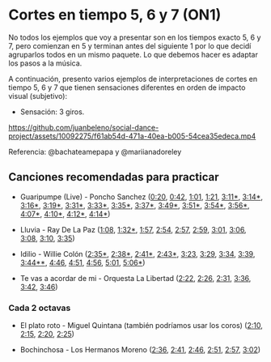 # Cortes en tiempo 5, 6 y 7 (ON1)

No todos los ejemplos que voy a presentar son en los tiempos exacto 5, 6 y 7, pero comienzan en 5 y terminan antes del siguiente 1 por lo que decidí agruparlos todos en un mismo paquete. Lo que debemos hacer es adaptar los pasos a la música.

A continuación, presento varios ejemplos de interpretaciones de cortes en tiempo 5, 6 y 7 que tienen sensaciones diferentes en orden de impacto visual (subjetivo):

- Sensación: 3 giros.

https://github.com/juanbeleno/social-dance-project/assets/10092275/f61ab54d-471a-40ea-b005-54cea35edeca.mp4

Referencia: @bachateamepapa y @mariianadoreley

## Canciones recomendadas para practicar

- Guaripumpe (Live) - Poncho Sanchez ([0:20](https://youtu.be/bcWoBb82P-I?t=20), [0:42](https://youtu.be/bcWoBb82P-I?t=42), [1:01](https://youtu.be/bcWoBb82P-I?t=61), [1:21](https://youtu.be/bcWoBb82P-I?t=81), [3:11*](https://youtu.be/bcWoBb82P-I?t=191), [3:14*](https://youtu.be/bcWoBb82P-I?t=194), [3:16*](https://youtu.be/bcWoBb82P-I?t=196), [3:19*](https://youtu.be/bcWoBb82P-I?t=199), [3:31*](https://youtu.be/bcWoBb82P-I?t=211), [3:33*](https://youtu.be/bcWoBb82P-I?t=213), [3:35*](https://youtu.be/bcWoBb82P-I?t=215), [3:37*](https://youtu.be/bcWoBb82P-I?t=217), [3:49*](https://youtu.be/bcWoBb82P-I?t=229), [3:51*](https://youtu.be/bcWoBb82P-I?t=231), [3:54*](https://youtu.be/bcWoBb82P-I?t=234), [3:56*](https://youtu.be/bcWoBb82P-I?t=236), [4:07*](https://youtu.be/bcWoBb82P-I?t=247), [4:10*](https://youtu.be/bcWoBb82P-I?t=250), [4:12*](https://youtu.be/bcWoBb82P-I?t=252), [4:14*](https://youtu.be/bcWoBb82P-I?t=254))

- Lluvia - Ray De La Paz ([1:08](https://youtu.be/P_n8VZP2TZ0?t=68), [1:32*](https://youtu.be/P_n8VZP2TZ0?t=92), [1:57](https://youtu.be/P_n8VZP2TZ0?t=117), [2:54](https://youtu.be/P_n8VZP2TZ0?t=174), [2:57](https://youtu.be/P_n8VZP2TZ0?t=177), [2:59](https://youtu.be/P_n8VZP2TZ0?t=179), [3:01](https://youtu.be/P_n8VZP2TZ0?t=181), [3:06](https://youtu.be/P_n8VZP2TZ0?t=186), [3:08](https://youtu.be/P_n8VZP2TZ0?t=188), [3:10](https://youtu.be/P_n8VZP2TZ0?t=190), [3:35](https://youtu.be/P_n8VZP2TZ0?t=215))

- Idilio - Willie Colón ([2:35*](https://youtu.be/az5AXsWVnCc?t=155), [2:38*](https://youtu.be/az5AXsWVnCc?t=158), [2:41*](https://youtu.be/az5AXsWVnCc?t=161), [2:43*](https://youtu.be/az5AXsWVnCc?t=163), [3:23](https://youtu.be/az5AXsWVnCc?t=203), [3:29](https://youtu.be/az5AXsWVnCc?t=209), [3:34](https://youtu.be/az5AXsWVnCc?t=214), [3:39](https://youtu.be/az5AXsWVnCc?t=219), [3:44**](https://youtu.be/az5AXsWVnCc?t=224), [4:46](https://youtu.be/az5AXsWVnCc?t=286), [4:51](https://youtu.be/az5AXsWVnCc?t=291), [4:56](https://youtu.be/az5AXsWVnCc?t=296), [5:01](https://youtu.be/az5AXsWVnCc?t=301), [5:06*](https://youtu.be/az5AXsWVnCc?t=306))

- Te vas a acordar de mi - Orquesta La Libertad ([2:22](https://youtu.be/n5iS3TFlQFM?t=142), [2:26](https://youtu.be/n5iS3TFlQFM?t=146), [2:31](https://youtu.be/n5iS3TFlQFM?t=151), [3:36](https://youtu.be/n5iS3TFlQFM?t=216), [3:42](https://youtu.be/n5iS3TFlQFM?t=222), [3:46](https://youtu.be/n5iS3TFlQFM?t=226))

### Cada 2 octavas
- El plato roto - Miguel Quintana (también podríamos usar los coros) ([2:10](https://youtu.be/YZ2YDy9v4Nw?si=5Gh7Jpo1nEH04HU2&t=130), [2:15](https://youtu.be/YZ2YDy9v4Nw?si=CkHjgfpauFH2_Ish&t=135), [2:20](https://youtu.be/YZ2YDy9v4Nw?si=blPrHzNFMbDYR0KK&t=140), [2:25](https://youtu.be/YZ2YDy9v4Nw?si=sgmq-ouYk9DEXpcC&t=145))

- Bochinchosa - Los Hermanos Moreno ([2:36](https://youtu.be/0FJ85dWShKo?si=mtawovU28vQ3Izmv&t=156), [2:41](https://youtu.be/0FJ85dWShKo?si=ji5UGuA7Eammf06k&t=161), [2:46](https://youtu.be/0FJ85dWShKo?si=37wotEvtK0CLJVTL&t=166), [2:51](https://youtu.be/0FJ85dWShKo?si=lmp8cMhqNRIIrWgq&t=171), [2:57](https://youtu.be/0FJ85dWShKo?si=IshstSgMSR0CqBrO&t=177), [3:02](https://youtu.be/0FJ85dWShKo?si=avbdnR08XvLFZq-n&t=182))

